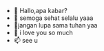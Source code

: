- 👋 Hallo,apa kabar?
- 👀 semoga sehat selalu yaaa
- 🌱jangan lupa sama tuhan yaa
- 💞️ i love you so much
- 📫 see u

<!---
cacaa12/cacaa12 is a ✨ special ✨ repository because its `README.md` (this file) appears on your GitHub profile.
You can click the Preview link to take a look at your changes.
--->
